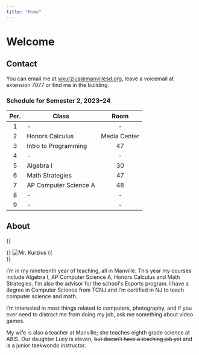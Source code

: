 ```yaml
---
title: "Home"
---
```


# Welcome

## Contact

You can email me at wkurzius@manvillesd.org, leave a voicemail at extension 7077 or find me in the building.

### Schedule for Semester 2, 2023–24

| Per. | Class                 |     Room     |
| :--: | --------------------- | :----------: |
|  1   | -                     |      -       |
|  2   | Honors Calculus       | Media Center |
|  3   | Intro to Programming  |      47      |
|  4   | -                     |      -       |
|  5   | Algebra I             |      30      |
|  6   | Math Strategies       |      47      |
|  7   | AP Computer Science A |      48      |
|  8   | -                     |      -       |
|  9   | -                     |      -       |

## About

{{<div avatar>}}
![Mr. Kurzius](images/avatar.jpg)
{{</div>}}

I’m in my nineteenth year of teaching, all in Manville. This year my courses include Algebra I, AP Computer Science A, Honors Calculus and Math Strategies. I'm also the advisor for the school's Esports program. I have a degree in Computer Science from TCNJ and I’m certified in NJ to teach computer science and math.

I’m interested in most things related to computers, photography, and if you ever need to distract me from doing my job, ask me something about video games.

My wife is also a teacher at Manville; she teaches eighth grade science at ABIS. Our daughter Lucy is eleven, ~~but doesn’t have a teaching job yet~~ and is a junior taekwondo instructor.